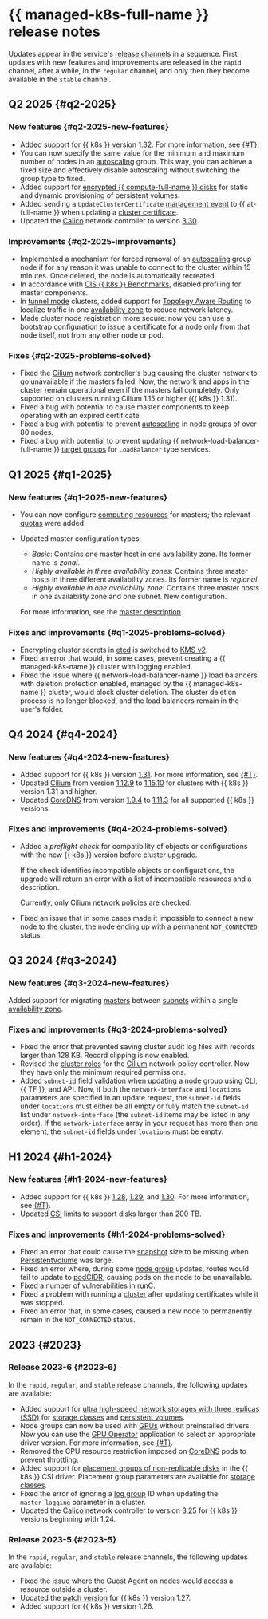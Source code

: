 # {{ managed-k8s-full-name }} release notes

Updates appear in the service's [release channels](./concepts/release-channels-and-updates.md) in a sequence. First, updates with new features and improvements are released in the `rapid` channel, after a while, in the `regular` channel, and only then they become available in the `stable` channel.

## Q2 2025 {#q2-2025}

### New features {#q2-2025-new-features}

* Added support for {{ k8s }} version [1.32](https://github.com/kubernetes/kubernetes/blob/master/CHANGELOG/CHANGELOG-1.32.md). For more information, see [{#T}](./concepts/release-channels-and-updates.md).
* You can now specify the same value for the minimum and maximum number of nodes in an [autoscaling](./concepts/node-group/cluster-autoscaler.md) group. This way, you can achieve a fixed size and effectively disable autoscaling without switching the group type to fixed.
* Added support for [encrypted {{ compute-full-name }} disks](./concepts/volume.md#encrypted-disks) for static and dynamic provisioning of persistent volumes.
* Added sending a `UpdateClusterCertificate` [management event](./at-ref.md#control-plane-events) to {{ at-full-name }} when updating a [cluster certificate](./concepts/release-channels-and-updates.md#certificates).
* Updated the [Calico](./concepts/network-policy.md#calico) network controller to version [3.30](https://github.com/projectcalico/calico/blob/release-v3.30/release-notes/v3.30.0-release-notes.md).

### Improvements {#q2-2025-improvements}

* Implemented a mechanism for forced removal of an [autoscaling](./concepts/node-group/cluster-autoscaler.md) group node if for any reason it was unable to connect to the cluster within 15 minutes. Once deleted, the node is automatically recreated.
* In accordance with [CIS {{ k8s }} Benchmarks](https://www.cisecurity.org/benchmark/kubernetes), disabled profiling for master components.
* In [tunnel mode](concepts/network-policy.md#cilium) clusters, added support for [Topology Aware Routing](https://kubernetes.io/docs/concepts/services-networking/topology-aware-routing/) to localize traffic in one [availability zone](../overview/concepts/geo-scope.md) to reduce network latency.
* Made cluster node registration more secure: now you can use a bootstrap configuration to issue a certificate for a node only from that node itself, not from any other node or pod.

### Fixes {#q2-2025-problems-solved}

* Fixed the [Cilium](./concepts/network-policy.md#cilium) network controller's bug causing the cluster network to go unavailable if the masters failed. Now, the network and apps in the cluster remain operational even if the masters fail completely. Only supported on clusters running Cilium 1.15 or higher ({{ k8s }} 1.31).
* Fixed a bug with potential to cause master components to keep operating with an expired certificate.
* Fixed a bug with potential to prevent [autoscaling](./concepts/node-group/cluster-autoscaler.md) in node groups of over 80 nodes.
* Fixed a bug with potential to prevent updating {{ network-load-balancer-full-name }} [target groups](../network-load-balancer/concepts/target-resources.md) for `LoadBalancer` type services.

## Q1 2025 {#q1-2025}

### New features {#q1-2025-new-features}

* You can now configure [computing resources](./concepts/index.md#master-resources) for masters; the relevant [quotas](./concepts/limits.md#managed-k8s-quotas) were added.
* Updated master configuration types: 
  * _Basic_: Contains one master host in one availability zone. Its former name is _zonal_.
  * _Highly available in three availability zones_: Contains three master hosts in three different availability zones. Its former name is _regional_.
  * _Highly available in one availability zone_: Contains three master hosts in one availability zone and one subnet. New configuration.

  For more information, see the [master description](./concepts/index.md#master).
  
### Fixes and improvements {#q1-2025-problems-solved}

* Encrypting cluster secrets in [etcd](https://kubernetes.io/docs/concepts/architecture/#etcd) is switched to [KMS v2](https://kubernetes.io/docs/tasks/administer-cluster/kms-provider/#kms-v2).
* Fixed an error that would, in some cases, prevent creating a {{ managed-k8s-name }} cluster with logging enabled.
* Fixed the issue where {{ network-load-balancer-name }} load balancers with deletion protection enabled, managed by the {{ managed-k8s-name }} cluster, would block cluster deletion. The cluster deletion process is no longer blocked, and the load balancers remain in the user's folder.

## Q4 2024 {#q4-2024}

### New features {#q4-2024-new-features}

* Added support for {{ k8s }} version [1.31](https://github.com/kubernetes/kubernetes/blob/master/CHANGELOG/CHANGELOG-1.31.md). For more information, see [{#T}](./concepts/release-channels-and-updates.md).
* Updated [Cilium](https://cilium.io/) from version [1.12.9](https://github.com/cilium/cilium/releases/tag/v1.12.9) to [1.15.10](https://github.com/cilium/cilium/releases/tag/v1.15.10) for clusters with {{ k8s }} version 1.31 and higher.
* Updated [CoreDNS](https://coredns.io/) from version [1.9.4](https://github.com/coredns/coredns/releases/tag/v1.9.4) to [1.11.3](https://github.com/coredns/coredns/releases/tag/v1.11.3) for all supported {{ k8s }} versions.

### Fixes and improvements {#q4-2024-problems-solved}

* Added a _preflight check_ for compatibility of objects or configurations with the new {{ k8s }} version before cluster upgrade.

  If the check identifies incompatible objects or configurations, the upgrade will return an error with a list of incompatible resources and a description. 

  Currently, only [Cilium network policies](./concepts/network-policy.md#cilium) are checked.
* Fixed an issue that in some cases made it impossible to connect a new node to the cluster, the node ending up with a permanent `NOT_CONNECTED` status.

## Q3 2024 {#q3-2024}

### New features {#q3-2024-new-features}

Added support for migrating [masters](./concepts/index.md#master) between [subnets](../vpc/concepts/network.md#subnet) within a single [availability zone](../overview/concepts/geo-scope.md).

### Fixes and improvements {#q3-2024-problems-solved}

* Fixed the error that prevented saving cluster audit log files with records larger than 128 KB. Record clipping is now enabled.
* Revised the [cluster roles](https://kubernetes.io/docs/reference/access-authn-authz/rbac/#user-facing-roles)  for the [Cilium](./concepts/network-policy.md#cilium) network policy controller. Now they have only the minimum required permissions.
* Added `subnet-id` field validation when updating a [node group](./concepts/index.md#node-group) using CLI, {{ TF }}, and API. Now, if both the `network-interface` and `locations` parameters are specified in an update request, the `subnet-id` fields under `locations` must either be all empty or fully match the `subnet-id` list under `network-interface` (the `subnet-id` items may be listed in any order). If the `network-interface` array in your request has more than one element, the `subnet-id` fields under `locations` must be empty.

## H1 2024 {#h1-2024}

### New features {#h1-2024-new-features}

* Added support for {{ k8s }} [1.28](https://github.com/kubernetes/kubernetes/blob/master/CHANGELOG/CHANGELOG-1.28.md), [1.29](https://github.com/kubernetes/kubernetes/blob/master/CHANGELOG/CHANGELOG-1.29.md), and [1.30](https://github.com/kubernetes/kubernetes/blob/master/CHANGELOG/CHANGELOG-1.30.md). For more information, see [{#T}](./concepts/release-channels-and-updates.md).
* Updated [CSI](https://github.com/container-storage-interface/spec/blob/master/spec.md) limits to support disks larger than 200 TB.

### Fixes and improvements {#h1-2024-problems-solved}

* Fixed an error that could cause the [snapshot](https://kubernetes.io/docs/concepts/storage/volume-snapshots/) size to be missing when [PersistentVolume](./concepts/volume.md#persistent-volume) was large.
* Fixed an error where, during some [node group](./concepts/index.md#node-group) updates, routes would fail to update to [podCIDR](https://kubernetes.io/docs/reference/kubernetes-api/cluster-resources/node-v1/#NodeSpec), causing pods on the node to be unavailable.
* Fixed a number of vulnerabilities in [runC](https://github.com/opencontainers/runc).
* Fixed a problem with running a [cluster](./concepts/index.md#kubernetes-cluster) after updating certificates while it was stopped.
* Fixed an error that, in some cases, caused a new node to permanently remain in the `NOT_CONNECTED` status.

## 2023 {#2023}

### Release 2023-6 {#2023-6}

In the `rapid`, `regular`, and `stable` release channels, the following updates are available:
* Added support for [ultra high-speed network storages with three replicas (SSD)](../compute/concepts/disk.md#disks-types) for [storage classes](./operations/volumes/manage-storage-class.md) and [persistent volumes](./concepts/volume.md#persistent-volume).
* Node groups can now be used with [GPUs](../compute/concepts/gpus.md) without preinstalled drivers. Now you can use the [GPU Operator](https://docs.nvidia.com/datacenter/cloud-native/gpu-operator/overview.html) application to select an appropriate driver version. For more information, see [{#T}](./tutorials/driverless-gpu.md).
* Removed the CPU resource restriction imposed on [CoreDNS](https://kubernetes.io/docs/tasks/administer-cluster/coredns/) pods to prevent throttling.
* Added support for [placement groups of non-replicable disks](../compute/concepts/disk-placement-group.md) in the {{ k8s }} CSI driver. Placement group parameters are available for [storage classes](./operations/volumes/manage-storage-class.md).
* Fixed the error of ignoring a [log group](../logging/concepts/log-group.md) ID when updating the `master_logging` parameter in a cluster.
* Updated the [Calico](./concepts/network-policy.md#calico) network controller to version [3.25](https://docs.tigera.io/archive/v3.25/release-notes/) for {{ k8s }} versions beginning with 1.24.

### Release 2023-5 {#2023-5}

In the `rapid`, `regular`, and `stable` release channels, the following updates are available:
* Fixed the issue where the Guest Agent on nodes would access a resource outside a cluster.
* Updated the [patch version](https://github.com/kubernetes/kubernetes/blob/master/CHANGELOG/CHANGELOG-1.27.md#changelog-since-v1273) for {{ k8s }} version 1.27.
* Added support for {{ k8s }} version 1.26.
